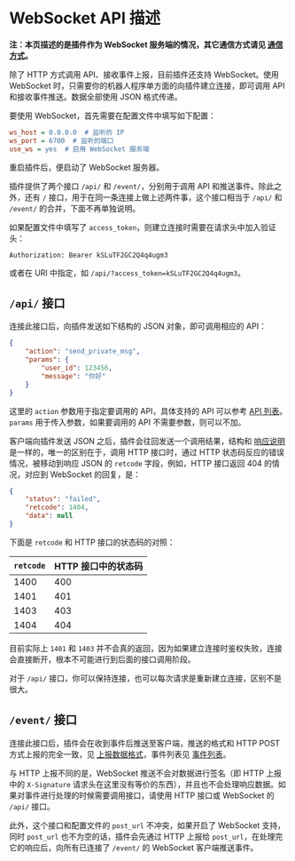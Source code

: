 # WebSocket API 描述

**注：本页描述的是插件作为 WebSocket 服务端的情况，其它通信方式请见 [通信方式](/CommunicationMethods)。**

除了 HTTP 方式调用 API、接收事件上报，目前插件还支持 WebSocket。使用 WebSocket 时，只需要你的机器人程序单方面的向插件建立连接，即可调用 API 和接收事件推送。数据全部使用 JSON 格式传递。

要使用 WebSocket，首先需要在配置文件中填写如下配置：

```ini
ws_host = 0.0.0.0  # 监听的 IP
ws_port = 6700  # 监听的端口
use_ws = yes  # 启用 WebSocket 服务端
```

重启插件后，便启动了 WebSocket 服务器。

插件提供了两个接口 `/api/` 和 `/event/`，分别用于调用 API 和推送事件。除此之外，还有 `/` 接口，用于在同一条连接上做上述两件事，这个接口相当于 `/api/` 和 `/event/` 的合并，下面不再单独说明。

如果配置文件中填写了 `access_token`，则建立连接时需要在请求头中加入验证头：

```http
Authorization: Bearer kSLuTF2GC2Q4q4ugm3
```

或者在 URI 中指定，如 `/api/?access_token=kSLuTF2GC2Q4q4ugm3`。

## `/api/` 接口

连接此接口后，向插件发送如下结构的 JSON 对象，即可调用相应的 API：

```json
{
    "action": "send_private_msg",
    "params": {
        "user_id": 123456,
        "message": "你好"
    }
}
```

这里的 `action` 参数用于指定要调用的 API，具体支持的 API 可以参考 [API 列表](/API#api-列表)。`params` 用于传入参数，如果要调用的 API 不需要参数，则可以不加。

客户端向插件发送 JSON 之后，插件会往回发送一个调用结果，结构和 [响应说明](/API#响应说明) 是一样的，唯一的区别在于，调用 HTTP 接口时，通过 HTTP 状态码反应的错误情况，被移动到响应 JSON 的 `retcode` 字段，例如，HTTP 接口返回 404 的情况，对应到 WebSocket 的回复，是：

```json
{
    "status": "failed",
    "retcode": 1404,
    "data": null
}
```

下面是 `retcode` 和 HTTP 接口的状态码的对照：

| `retcode` | HTTP 接口中的状态码 |
| --------- | ----------------- |
| 1400 | 400 |
| 1401 | 401 |
| 1403 | 403 |
| 1404 | 404 |

目前实际上 `1401` 和 `1403` 并不会真的返回，因为如果建立连接时鉴权失败，连接会直接断开，根本不可能进行到后面的接口调用阶段。

对于 `/api/` 接口，你可以保持连接，也可以每次请求是重新建立连接，区别不是很大。

## `/event/` 接口

连接此接口后，插件会在收到事件后推送至客户端，推送的格式和 HTTP POST 方式上报的完全一致，见 [上报数据格式](/Post#上报数据格式)，事件列表见 [事件列表](/Post#事件列表)。

与 HTTP 上报不同的是，WebSocket 推送不会对数据进行签名（即 HTTP 上报中的 `X-Signature` 请求头在这里没有等价的东西），并且也不会处理响应数据。如果对事件进行处理的时候需要调用接口，请使用 HTTP 接口或 WebSocket 的 `/api/` 接口。

此外，这个接口和配置文件的 `post_url` 不冲突，如果开启了 WebSocket 支持，同时 `post_url` 也不为空的话，插件会先通过 HTTP 上报给 `post_url`，在处理完它的响应后，向所有已连接了 `/event/` 的 WebSocket 客户端推送事件。
